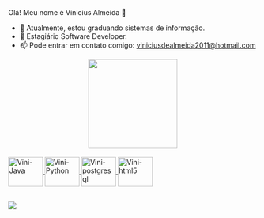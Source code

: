   ##
Olá! Meu nome é Vinicius Almeida 👋

- 🔭 Atualmente, estou graduando sistemas de informação.
- 🌱 Estagiário Software Developer.
- 📫 Pode entrar em contato comigo: viniciusdealmeida2011@hotmail.com


<div align="center">
  <a href="https://github.com/viniciusctsd">
  <img height="180em" src="https://github-readme-stats.vercel.app/api/top-langs/?username=viniciusctsd&layout=compact&langs_count=7&theme=dark"/>
</div>

  <div style="display: inline_block"><br>
  <img align="center" alt="Vini-Java" height="60" width="70" src="https://cdn.jsdelivr.net/gh/devicons/devicon/icons/java/java-original-wordmark.svg">
  <img align="center" alt="Vini-Python" height="60" width="70" src="https://cdn.jsdelivr.net/gh/devicons/devicon/icons/python/python-original-wordmark.svg">
  <img align="center" alt="Vini-postgresql" height="60" width="70" src="https://cdn.jsdelivr.net/gh/devicons/devicon/icons/postgresql/postgresql-plain-wordmark.svg">
  <img align="center" alt="Vini-html5" height="60" width="70" src="https://cdn.jsdelivr.net/gh/devicons/devicon/icons/html5/html5-plain-wordmark.svg">
  
    
</div>
  
  ##
  <div> 
  <a href="https://www.linkedin.com/in/vinicius-almeida-4a95a1223/"><img src="https://img.shields.io/badge/-LinkedIn-%230077B5?style=for-the-badge&logo=linkedin&logoColor=white" target="_blank"></a>  
</div>
